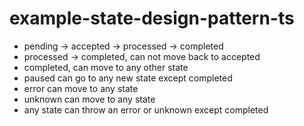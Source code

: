 # example-state-design-pattern-ts

* pending -> accepted -> processed -> completed
* processed -> completed, can not move back to accepted
* completed, can move to any other state
* paused can go to any new state except completed
* error can move to any state
* unknown can move to any state
* any state can throw an error or unknown except completed
